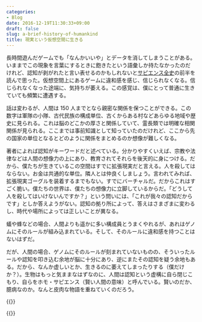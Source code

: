 ```yaml
---
categories:
- Blog
date: 2016-12-19T11:30:33+09:00
draft: false
slug: a-brief-history-of-humankind
title: 現実という仮想空間に生きる
---
```


長時間遊んだゲームでも「なんかいいや」とデータを消してしまうことがある。いままでこの現象を言葉にするときに飽きたという語彙しか持たなかったのだけれど、認知が剥がれたと言い表せるのかもしれないと[サピエンス全史](http://www.amazon.co.jp/exec/obidos/ASIN/430922671X/rakuishi-22/ref=nosim/)の前半を読んで思った。仮想空間上にあるゲームに違和感を感じ、信じられなくなる。信じられなくなった途端に、気持ちが萎える。この感覚は、僕にとって普通に生きていても頻繁に遭遇する。

話は変わるが、人間は 150 人までとなら親密な関係を保つことができる。この数字は軍隊の小隊、古代民族の構成単位、古くからある村などあらゆる地域や歴史に見られる。これは脳のどこかの厚さと関係していて、霊長類では明確な相関関係が見られる。ここまでは事前知識として知っていたのだけれど、ここから先の国家の単位となるとどのように関係をまとめるのか想像が難しくなる。

著者によれば認知がキーワードだと述べている。分かりやすくいえば、宗教や法律などは人間の想像力の上にあり、教育されてそれらを後天的に身につける。だから、僕たちが生きているこの空間はすでに拡張現実だと言える。人を殺してはならない。お金は共通的な単位。隣人とは仲良くしましょう。言われてみれば、拡張現実ゴーグルを装着するまでもない。すでにバーチャルだ。だからこれはすごく脆い。僕たちの世界は、僕たちの想像力に立脚しているからだ。「どうして人を殺してはいけないんですか？」という問いには、「これが我々の認知だからです」としか答えようがない。認知の拠り所によって、答えはさまざまに変わるし、時代や場所によっては正しいことが異なる。

蟻や蜂などの場合、人間よりも遥かに多い構成員とうまくやれるが、あれはゲノムにそのルールが組み込まれている。そして、そのルールに違和感を持つことはないはずだ。

だが、人間の場合、ゲノムにそのルールが刻まれていないものの、そういったルールや認知を叩き込む余地が脳に十分にあり、逆にまたその認知を疑う余地もある。だから、なんか虚しいとか、生きるのに萎えてしまったりする（僕だけか？）。生物はもっと気ままなはずなのに、人間は認知という虚構に自ら閉じこもり、自らをホモ・サピエンス（賢い人間の意味）と呼んでいる。賢いのだか、臆病なのか。なんと皮肉な物語を重ねていくのだろう。

{{<amazon id="430922671X" title="サピエンス全史(上)文明の構造と人類の幸福" src="https://images-na.ssl-images-amazon.com/images/I/51MSnnvzg7L._SL160_.jpg">}}

{{<amazon id="4309226728" title="サピエンス全史(下)文明の構造と人類の幸福" src="https://images-na.ssl-images-amazon.com/images/I/51Oiig3u-6L._SL160_.jpg">}}
